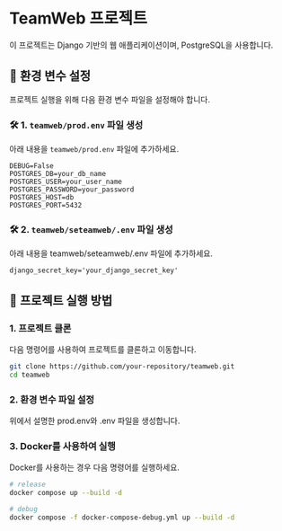 # TeamWeb 프로젝트

이 프로젝트는 Django 기반의 웹 애플리케이션이며, PostgreSQL을 사용합니다.

## 📌 환경 변수 설정

프로젝트 실행을 위해 다음 환경 변수 파일을 설정해야 합니다.

### 🛠 1. `teamweb/prod.env` 파일 생성

아래 내용을 `teamweb/prod.env` 파일에 추가하세요.

```env
DEBUG=False
POSTGRES_DB=your_db_name
POSTGRES_USER=your_user_name
POSTGRES_PASSWORD=your_password
POSTGRES_HOST=db
POSTGRES_PORT=5432
```

### 🛠 2. `teamweb/seteamweb/.env` 파일 생성

아래 내용을 teamweb/seteamweb/.env 파일에 추가하세요.

```env
django_secret_key='your_django_secret_key'
```

## 🚀 프로젝트 실행 방법

### 1. 프로젝트 클론

다음 명령어를 사용하여 프로젝트를 클론하고 이동합니다.

```bash
git clone https://github.com/your-repository/teamweb.git
cd teamweb
```

### 2. 환경 변수 파일 설정

위에서 설명한 prod.env와 .env 파일을 생성합니다.


### 3. Docker를 사용하여 실행

Docker를 사용하는 경우 다음 명령어를 실행하세요.

```bash
# release
docker compose up --build -d

# debug
docker compose -f docker-compose-debug.yml up --build -d
```
